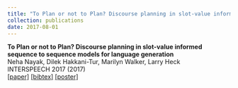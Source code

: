 ```yaml
---
title: "To Plan or not to Plan? Discourse planning in slot-value informed sequence to sequence models for language generation"
collection: publications
date: 2017-08-01
---
```

<b>To Plan or not to Plan? Discourse planning in slot-value informed sequence to sequence models for language generation</b> <br>
Neha Nayak, Dilek Hakkani-Tur, Marilyn Walker, Larry Heck<br>
INTERSPEECH 2017 (2017)<br>
[\[paper\]](http://nayakneha.github.io/files/NayakEtAl_Interspeech_2017.pdf)
[\[bibtex\]](http://nayakneha.github.io/files/NayakEtAl_Interspeech_2017.bib)
[\[poster\]](http://nayakneha.github.io/files/NayakEtAl_Interspeech_2017_poster.pdf)
